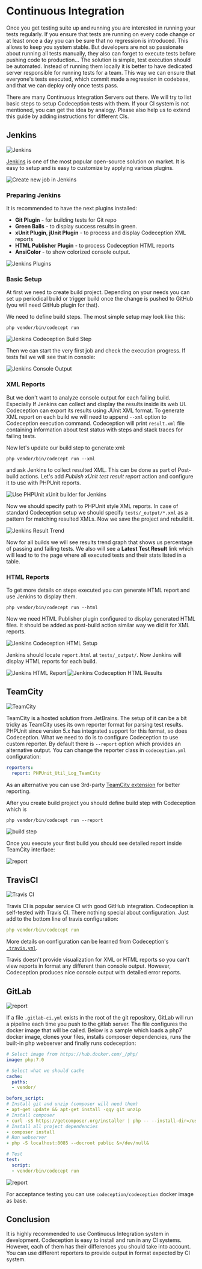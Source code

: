 # Continuous Integration

Once you get testing suite up and running you are interested in running your tests regularly. If you ensure that tests are running on every code change or at least once a day you can be sure that no regression is introduced. This allows to keep you system stable. But developers are not so passionate about running all tests manually, they also can forget to execute tests before pushing code to production... The solution is simple, test execution should be automated. Instead of running them locally it is better to have dedicated server responsible for running tests for a team. This way we can ensure that everyone's tests executed, which commit made a regression in codebase, and that we can deploy only once tests pass.

There are many Continuous Integration Servers out there. We will try to list basic steps to setup Codeception tests with them. If your CI system is not mentioned, you can get the idea by analogy. Please also help us to extend this guide by adding instructions for different CIs.

## Jenkins

![Jenkins](https://codeception.com/images/jenkins/Jenk1.png)

[Jenkins](https://jenkins-ci.org/) is one of the most popular open-source solution on market. It is easy to setup and is easy to customize by applying various plugins.

![Create new job in Jenkins](https://codeception.com/images/jenkins/Jenk2.png)

### Preparing Jenkins

It is recommended to have the next plugins installed:

* **Git Plugin** - for building tests for Git repo
* **Green Balls** - to display success results in green.
* **xUnit Plugin**, **jUnit Plugin** - to process and display Codeception XML reports
* **HTML Publisher Plugin** - to process Codeception HTML reports
* **AnsiColor** - to show colorized console output.

![Jenkins Plugins](https://codeception.com/images/jenkins/Jenk3.png)

### Basic Setup

At first we need to create build project. Depending on your needs you can set up periodical build or trigger build once the change is pushed to GitHub (you will need GitHub plugin for that).

We need to define build steps. The most simple setup may look like this:

```
php vendor/bin/codecept run
```

![Jenkins Codeception Build Step](https://codeception.com/images/jenkins/Jenk5.png)

Then we can start the very first job and check the execution progress. If tests fail we will see that in console:

![Jenkins Console Output](https://codeception.com/images/jenkins/Jenk6.png)

### XML Reports

But we don't want to analyze console output for each failing build. Especially If Jenkins can collect and display the results inside its web UI. Codeception can export its results using JUnit XML format. To generate XML report on each build we will need to append `--xml` option to Codeception execution command. Codeception will print `result.xml` file containing information about test status with steps and stack traces for failing tests.

Now let's update our build step to generate xml:

```
php vendor/bin/codecept run --xml
```

and ask Jenkins to collect resulted XML. This can be done as part of Post-build actions. Let's add *Publish xUnit test result report* action and configure it to use with PHPUnit reports.

![Use PHPUnit xUnit builder for Jenkins](https://codeception.com/images/jenkins/Jenk7.png)

Now we should specify path to PHPUnit style XML reports. In case of standard Codeception setup we should specify `tests/_output/*.xml` as a pattern for matching resulted XMLs. Now we save the project and rebuild it.

![Jenkins Result Trend](https://codeception.com/images/jenkins/Jenk8.png)

Now for all builds we will see results trend graph that shows us percentage of passing and failing tests. We also will see a **Latest Test Result** link which will lead to to the page where all executed tests and their stats listed in a table.

### HTML Reports

To get more details on steps executed you can generate HTML report and use Jenkins to display them.

```
php vendor/bin/codecept run --html
```

Now we need HTML Publisher plugin configured to display generated HTML files. It should be added as post-build action similar way we did it for XML reports.

![Jenkins Codeception HTML Setup](https://codeception.com/images/jenkins/Jenk9.png)

Jenkins should locate `report.html` at `tests/_output/`. Now Jenkins will display HTML reports for each build.

![Jenkins HTML Report](https://codeception.com/images/jenkins/Jenki10.png)
![Jenkins Codeception HTML Results](https://codeception.com/images/jenkins/Jenki11.png)

## TeamCity

![TeamCity](https://codeception.com/images/teamcity/logo.jpg)

TeamCity is a hosted solution from JetBrains. The setup of it can be a bit tricky as TeamCity uses its own reporter format for parsing test results. PHPUnit since version 5.x has integrated support for this format, so does Codeception. What we need to do is to configure Codeception to use custom reporter. By default there is `--report` option which provides an alternative output. You can change the reporter class in `codeception.yml` configuration:

```yaml
reporters:
  report: PHPUnit_Util_Log_TeamCity
```

As an alternative you can use 3rd-party [TeamCity extension](https://github.com/neronmoon/TeamcityCodeception) for better reporting.

After you create build project you should define build step with Codeception which is

```
php vendor/bin/codecept run --report
```

![build step](https://codeception.com/images/teamcity/build.png)

Once you execute your first build you should see detailed report inside TeamCity interface:

![report](https://codeception.com/images/teamcity/report2.png)

## TravisCI

![Travis CI](https://codeception.com/images/travis.png)

Travis CI is popular service CI with good GitHub integration. Codeception is self-tested with Travis CI. There nothing special about configuration. Just add to the bottom line of travis configuration:

```yaml
php vendor/bin/codecept run
```

More details on configuration can be learned from Codeception's [`.travis.yml`](https://github.com/Codeception/Codeception/blob/3.0/.travis.yml).

Travis doesn't provide visualization for XML or HTML reports so you can't view reports in format any different than console output. However, Codeception produces nice console output with detailed error reports.

## GitLab

![report](https://codeception.com/images/gitlab/logo.png)

If a file `.gitlab-ci.yml` exists in the root of the git repository, GitLab will run a pipeline each time you push to the gitlab server. The file configures the docker image that will be called. Below is a sample which loads a php7 docker image, clones your files, installs composer dependencies, runs the built-in php webserver and finally runs codeception:

```yaml
# Select image from https://hub.docker.com/_/php/
image: php:7.0

# Select what we should cache
cache:
  paths:
  - vendor/

before_script:
# Install git and unzip (composer will need them)
- apt-get update && apt-get install -qqy git unzip
# Install composer
- curl -sS https://getcomposer.org/installer | php -- --install-dir=/usr/local/bin --filename=composer
# Install all project dependencies
- composer install
# Run webserver
- php -S localhost:8085 --docroot public &>/dev/null&

# Test
test:
  script:
  - vendor/bin/codecept run
```

![report](https://codeception.com/images/gitlab/build.png)

For acceptance testing you can use `codeception/codeception` docker image as base.

## Conclusion

It is highly recommended to use Continuous Integration system in development. Codeception is easy to install and run in any CI systems. However, each of them has their differences you should take into account. You can use different reporters to provide output in format expected by CI system.
